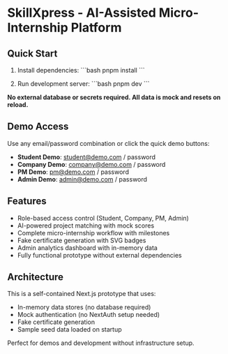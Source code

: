 # SkillXpress - AI-Assisted Micro-Internship Platform

## Quick Start

1. Install dependencies:
\`\`\`bash
pnpm install
\`\`\`

2. Run development server:
\`\`\`bash
pnpm dev
\`\`\`

**No external database or secrets required. All data is mock and resets on reload.**

## Demo Access

Use any email/password combination or click the quick demo buttons:

- **Student Demo**: student@demo.com / password
- **Company Demo**: company@demo.com / password  
- **PM Demo**: pm@demo.com / password
- **Admin Demo**: admin@demo.com / password

## Features

- Role-based access control (Student, Company, PM, Admin)
- AI-powered project matching with mock scores
- Complete micro-internship workflow with milestones
- Fake certificate generation with SVG badges
- Admin analytics dashboard with in-memory data
- Fully functional prototype without external dependencies

## Architecture

This is a self-contained Next.js prototype that uses:
- In-memory data stores (no database required)
- Mock authentication (no NextAuth setup needed)
- Fake certificate generation
- Sample seed data loaded on startup

Perfect for demos and development without infrastructure setup.
